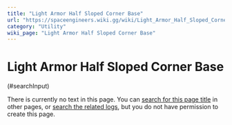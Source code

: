 ```yaml
---
title: "Light Armor Half Sloped Corner Base"
url: "https://spaceengineers.wiki.gg/wiki/Light_Armor_Half_Sloped_Corner_Base"
category: "Utility"
wiki_page: "Light Armor Half Sloped Corner Base"
---
```


# Light Armor Half Sloped Corner Base

(#searchInput)

There is currently no text in this page. You can [search for this page title](https://spaceengineers.wiki.gg/wiki/Special:Search/Light_Armor_Half_Sloped_Corner_Base "Special:Search/Light Armor Half Sloped Corner Base") in other pages, or [search the related logs](https://spaceengineers.wiki.gg/wiki/Special:Log?page=Light_Armor_Half_Sloped_Corner_Base), but you do not have permission to create this page.